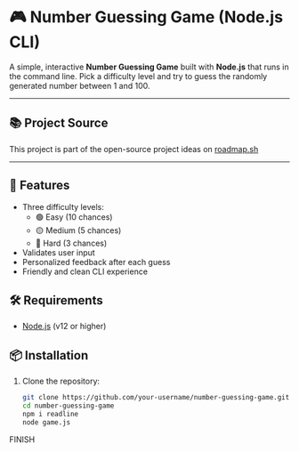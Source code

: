 # 🎮 Number Guessing Game (Node.js CLI)

A simple, interactive **Number Guessing Game** built with **Node.js** that runs in the command line. Pick a difficulty level and try to guess the randomly generated number between 1 and 100.

---

## 📚 Project Source

This project is part of the open-source project ideas on [roadmap.sh](https://roadmap.sh/projects/number-guessing-game)

---

## 🚀 Features

- Three difficulty levels:
  - 🟢 Easy (10 chances)
  - 🟡 Medium (5 chances)
  - 🔴 Hard (3 chances)
- Validates user input
- Personalized feedback after each guess
- Friendly and clean CLI experience

## 🛠️ Requirements

- [Node.js](https://nodejs.org/) (v12 or higher)

## 📦 Installation

1. Clone the repository:
   ```bash
   git clone https://github.com/your-username/number-guessing-game.git
   cd number-guessing-game
   npm i readline
   node game.js

FINISH